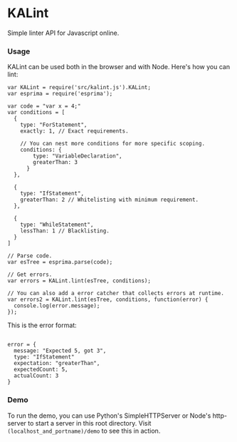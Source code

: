 # KALint
Simple linter API for Javascript online.

### Usage

KALint can be used both in the browser and with Node. Here's how you can lint:

```
var KALint = require('src/kalint.js').KALint;
var esprima = require('esprima');

var code = "var x = 4;"
var conditions = [
  {
    type: "ForStatement",
    exactly: 1, // Exact requirements.

    // You can nest more conditions for more specific scoping.
    conditions: {
        type: "VariableDeclaration",
        greaterThan: 3
      }
  },

  {
    type: "IfStatement",
    greaterThan: 2 // Whitelisting with minimum requirement.
  },

  {
    type: "WhileStatement",
    lessThan: 1 // Blacklisting.
  }
]

// Parse code.
var esTree = esprima.parse(code);

// Get errors.
var errors = KALint.lint(esTree, conditions);

// You can also add a error catcher that collects errors at runtime.
var errors2 = KALint.lint(esTree, conditions, function(error) {
  console.log(error.message);
});
```

This is the error format:

```

error = {
  message: "Expected 5, got 3",
  type: "IfStatement"
  expectation: "greaterThan",
  expectedCount: 5,
  actualCount: 3
}

```

### Demo

To run the demo, you can use Python's SimpleHTTPServer or Node's http-server to start a server in this root directory. Visit `(localhost_and_portname)/demo` to see this in action. 
